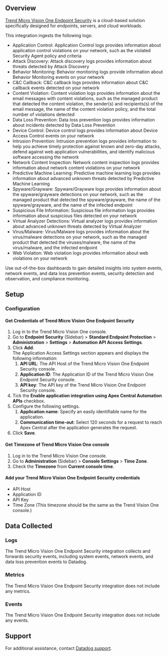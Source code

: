 ## Overview

[Trend Micro Vision One Endpoint Security][1] is a cloud-based solution specifically designed for endpoints, servers, and cloud workloads.

This integration ingests the following logs:

- Application Control: Application Control logs provides information about application control violations on your network, such as the violated Security Agent policy and criteria
- Attack Discovery: Attack discovery logs provides information about threats detected by Attack Discovery
- Behavior Monitoring: Behavior monitoring logs provide information about Behavior Monitoring events on your network
- C&C Callback: C&C callback logs provides information about C&C callback events detected on your network
- Content Violation: Content violation logs provides information about the email messages with content violations, such as the managed product that detected the content violation, the sender(s) and recipients(s) of the email message, the name of the content violation policy, and the total number of violations detected
- Data Loss Prevention: Data loss prevention logs provides information about incidents detected by Data Loss Prevention
- Device Control: Device control logs provides information about Device Access Control events on your network
- Intrusion Prevention: Intrusion prevention logs provides information to help you achieve timely protection against known and zero-day attacks, defend against web application vulnerabilities, and identify malicious software accessing the network
- Network Content Inspection: Network content inspection logs provides information about network content violations on your network
- Predictive Machine Learning: Predictive machine learning logs provides information about advanced unknown threats detected by Predictive Machine Learning
- Spyware/Grayware: Spyware/Grayware logs provides information about the spyware/grayware detections on your network, such as the managed product that detected the spyware/grayware, the name of the spyware/grayware, and the name of the infected endpoint
- Suspicious File Information: Suspicious file information logs provides information about suspicious files detected on your network
- Virtual Analyzer Detections: Virtual analyzer logs provides information about advanced unknown threats detected by Virtual Analyzer
- Virus/Malware: Virus/Malware logs provides information about the virus/malware detections on your network, such as the managed product that detected the viruses/malware, the name of the virus/malware, and the infected endpoint
- Web Violation: Web violation logs provides information about web violations on your network

Use out-of-the-box dashboards to gain detailed insights into system events, network events, and data loss prevention events, security detection and observation, and compliance monitoring.

## Setup

### Configuration

#### Get Credentials of Trend Micro Vision One Endpoint Security

1. Log in to the Trend Micro Vision One console.
2. Go to **Endpoint Security** (Sidebar) > **Standard Endpoint Protection** > **Administration** > **Settings** > **Automation API Access Settings**.
3. Click **Add**.<br> The Application Access Settings section appears and displays the following information:
   1. **API URL**: The API Host of the Trend Micro Vision One Endpoint Security console.
   2. **Application ID**: The Application ID of the Trend Micro Vision One Endpoint Security console.
   3. **API key**: The API key of the Trend Micro Vision One Endpoint Security console.
4. Tick the **Enable application integration using Apex Central Automation APIs** checkbox.
5. Configure the following settings.
   1. **Application name**: Specify an easily identifiable name for the application.
   2. **Communication time-out**: Select 120 seconds for a request to reach Apex Central after the application generates the request.
6. Click **Save**.

#### Get Timezone of Trend Micro Vision One console

1. Log in to the Trend Micro Vision One console.
2. Go to **Administration** (Sidebar) > **Console Settings** > **Time Zone**.
3. Check the **Timezone** from **Current console time**.

#### Add your Trend Micro Vision One Endpoint Security credentials

- API Host
- Application ID
- API Key
- Time Zone (This timezone should be the same as the Trend Vision One console.)

## Data Collected

### Logs

The Trend Micro Vision One Endpoint Security integration collects and forwards security events, including system events, network events, and data loss prevention events to Datadog.

### Metrics

The Trend Micro Vision One Endpoint Security integration does not include any metrics.

### Events

The Trend Micro Vision One Endpoint Security integration does not include any events.

## Support

For additional assistance, contact [Datadog support][2].

[1]: https://www.trendmicro.com/en_in/business/products/endpoint-security.html
[2]: https://docs.datadoghq.com/help/
